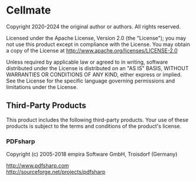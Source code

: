 # Cellmate
Copyright 2020-2024 the original author or authors. All rights reserved.

Licensed under the Apache License, Version 2.0 (the "License");
you may not use this product except in compliance with the License.
You may obtain a copy of the License at
http://www.apache.org/licenses/LICENSE-2.0

Unless required by applicable law or agreed to in writing, software
distributed under the License is distributed on an "AS IS" BASIS,
WITHOUT WARRANTIES OR CONDITIONS OF ANY KIND, either express or implied.
See the License for the specific language governing permissions and
limitations under the License.

## Third-Party Products
This product includes the following third-party products.
Your use of these products is subject to the terms and conditions of the
product's license.

### PDFsharp
Copyright (c) 2005-2018 empira Software GmbH, Troisdorf (Germany)

http://www.pdfsharp.com <br/>
http://sourceforge.net/projects/pdfsharp
